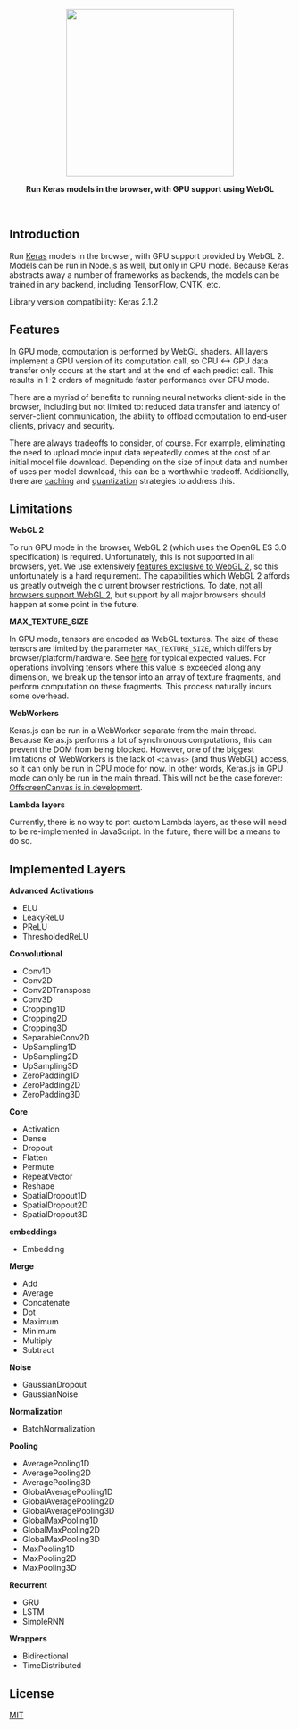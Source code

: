 <p align="center">
  <a href="https://transcranial.github.io/keras-js">
    <img src="https://cdn.rawgit.com/transcranial/keras-js/73aa4cca/assets/logo.svg" width="300px" />
  </a>
</p>

<p align="center">
  <strong>Run Keras models in the browser, with GPU support using WebGL</strong>
</p>

<br/>

## Introduction

Run [Keras](https://github.com/fchollet/keras) models in the browser, with GPU support provided by WebGL 2. Models can be run in Node.js as well, but only in CPU mode. Because Keras abstracts away a number of frameworks as backends, the models can be trained in any backend, including TensorFlow, CNTK, etc.

Library version compatibility: Keras 2.1.2

## Features

In GPU mode, computation is performed by WebGL shaders. All layers implement a GPU version of its computation call, so CPU <-> GPU data transfer only occurs at the start and at the end of each predict call. This results in 1-2 orders of magnitude faster performance over CPU mode.

There are a myriad of benefits to running neural networks client-side in the browser, including but not limited to: reduced data transfer and latency of server-client communication, the ability to offload computation to end-user clients, privacy and security.

There are always tradeoffs to consider, of course. For example, eliminating the need to upload mode input data repeatedly comes at the cost of an initial model file download. Depending on the size of input data and number of uses per model download, this can be a worthwhile tradeoff. Additionally, there are [caching](caching) and [quantization](conversion/#quantization) strategies to address this.

## Limitations

**WebGL 2**

To run GPU mode in the browser, WebGL 2 (which uses the OpenGL ES 3.0 specification) is required. Unfortunately, this is not supported in all browsers, yet. We use extensively [features exclusive to WebGL 2](https://webgl2fundamentals.org/webgl/lessons/webgl2-whats-new.html), so this unfortunately is a hard requirement. The capabilities which WebGL 2 affords us greatly outweigh the c`urrent browser restrictions. To date, [not all browsers support WebGL 2](https://caniuse.com/webgl2), but support by all major browsers should happen at some point in the future.

**MAX_TEXTURE_SIZE**

In GPU mode, tensors are encoded as WebGL textures. The size of these tensors are limited by the parameter `MAX_TEXTURE_SIZE`, which differs by browser/platform/hardware. See [here](http://webglstats.com/) for typical expected values. For operations involving tensors where this value is exceeded along any dimension, we break up the tensor into an array of texture fragments, and perform computation on these fragments. This process naturally incurs some overhead.

**WebWorkers**

Keras.js can be run in a WebWorker separate from the main thread. Because Keras.js performs a lot of synchronous computations, this can prevent the DOM from being blocked. However, one of the biggest limitations of WebWorkers is the lack of `<canvas>` (and thus WebGL) access, so it can only be run in CPU mode for now. In other words, Keras.js in GPU mode can only be run in the main thread. This will not be the case forever: [OffscreenCanvas is in development](https://caniuse.com/offscreencanvas).

**Lambda layers**

Currently, there is no way to port custom Lambda layers, as these will need to be re-implemented in JavaScript. In the future, there will be a means to do so.

## Implemented Layers

**Advanced Activations**

* ELU
* LeakyReLU
* PReLU
* ThresholdedReLU

**Convolutional**

* Conv1D
* Conv2D
* Conv2DTranspose
* Conv3D
* Cropping1D
* Cropping2D
* Cropping3D
* SeparableConv2D
* UpSampling1D
* UpSampling2D
* UpSampling3D
* ZeroPadding1D
* ZeroPadding2D
* ZeroPadding3D

**Core**

* Activation
* Dense
* Dropout
* Flatten
* Permute
* RepeatVector
* Reshape
* SpatialDropout1D
* SpatialDropout2D
* SpatialDropout3D

**embeddings**

* Embedding

**Merge**

* Add
* Average
* Concatenate
* Dot
* Maximum
* Minimum
* Multiply
* Subtract

**Noise**

* GaussianDropout
* GaussianNoise

**Normalization**

* BatchNormalization

**Pooling**

* AveragePooling1D
* AveragePooling2D
* AveragePooling3D
* GlobalAveragePooling1D
* GlobalAveragePooling2D
* GlobalAveragePooling3D
* GlobalMaxPooling1D
* GlobalMaxPooling2D
* GlobalMaxPooling3D
* MaxPooling1D
* MaxPooling2D
* MaxPooling3D

**Recurrent**

* GRU
* LSTM
* SimpleRNN

**Wrappers**

* Bidirectional
* TimeDistributed

## License

[MIT](https://github.com/transcranial/keras-js/blob/master/LICENSE)
